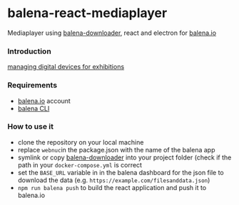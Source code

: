 # balena-react-mediaplayer
Mediaplayer using [balena-downloader](https://github.com/wirewirewirewire/balena-downloader), react and electron for [balena.io](https://www.balena.io/)

### Introduction
[managing digital devices for exhibitions](https://wirewire.de/article/managing-digital-devices-for-exhibitions)

### Requirements
-  [balena.io](https://www.balena.io/) account
- [balena CLI](https://github.com/balena-io/balena-cli/blob/master/INSTALL.md)

### How to use it
- clone the repository on your local machine
- replace `webnuc`in the package.json with the name of the balena app
- symlink or copy [balena-downloader](https://github.com/wirewirewirewire/balena-downloader) into your project folder (check if the path in your `docker-compose.yml` is correct
- set the `BASE_URL` variable in in the balena dashboard for the json file to download the data (e.g. `https://example.com/filesanddata.json`)
- `npm run balena push` to build the react application and push it to balena.io
